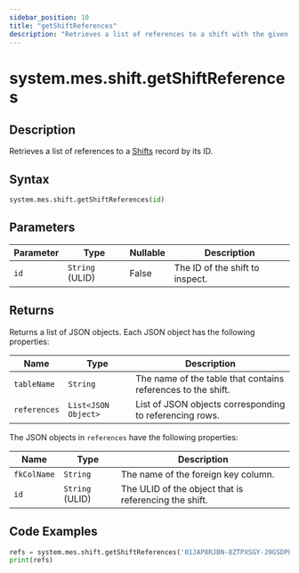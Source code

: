 ```yaml
---
sidebar_position: 10
title: "getShiftReferences"
description: "Retrieves a list of references to a shift with the given ID."
---
```


# system.mes.shift.getShiftReferences

## Description

Retrieves a list of references to a [Shifts](../../data-model/shift-model/shift) record by
its ID.

## Syntax

```python
system.mes.shift.getShiftReferences(id)
```

## Parameters

| Parameter | Type            | Nullable | Description                    |
|-----------|-----------------|----------|--------------------------------|
| `id`      | `String` (ULID) | False    | The ID of the shift to inspect. |

## Returns

Returns a list of JSON objects. Each JSON object has the following properties:

| Name         | Type                | Description                                                  |
|--------------|---------------------|--------------------------------------------------------------|
| `tableName`  | `String`            | The name of the table that contains references to the shift. |
| `references` | `List<JSON Object>` | List of JSON objects corresponding to referencing rows.      |

The JSON objects in `references` have the following properties:

| Name        | Type            | Description                                           |
|-------------|-----------------|-------------------------------------------------------|
| `fkColName` | `String`        | The name of the foreign key column.                   |
| `id`        | `String` (ULID) | The ULID of the object that is referencing the shift. |

## Code Examples

```python
refs = system.mes.shift.getShiftReferences('01JAP8RJBN-8ZTPXSGY-J9GSDPE1')
print(refs)
```

